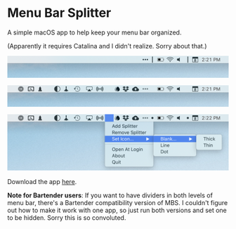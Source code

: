 # Menu Bar Splitter

A simple macOS app to help keep your menu bar organized.

(Apparently it requires Catalina and I didn't realize. Sorry about that.)

![Screenshot 1](/img/sc1.png)

![Screenshot 2](/img/sc2.png)

![Screenshot 3](/img/sc3.png)

Download the app [here](https://github.com/jwhamilton99/menu-bar-splitter/releases).

**Note for Bartender users**: If you want to have dividers in both levels of menu bar, there's a Bartender compatibility version of MBS. I couldn't figure out how to make it work with one app, so just run both versions and set one to be hidden. Sorry this is so convoluted.